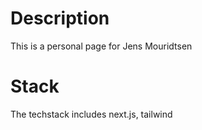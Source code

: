 # Description

This is a personal page for Jens Mouridtsen

# Stack

The techstack includes next.js, tailwind
